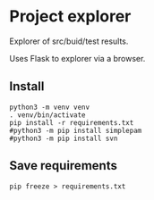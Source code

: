 # Project explorer

Explorer of src/buid/test results.

Uses Flask to explorer via a browser.

## Install

~~~
python3 -m venv venv
. venv/bin/activate
pip install -r requirements.txt 
#python3 -m pip install simplepam
#python3 -m pip install svn
~~~

## Save requirements

~~~
pip freeze > requirements.txt
~~~
